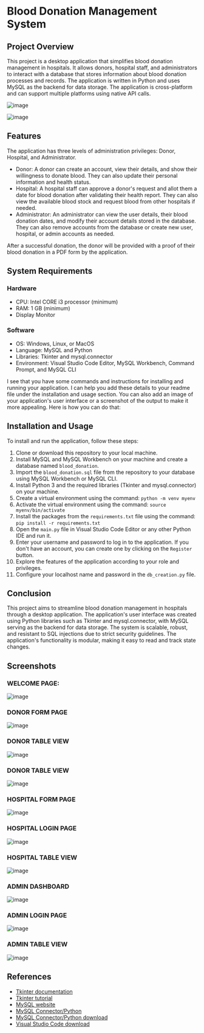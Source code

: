# Blood Donation Management System

## Project Overview

This project is a desktop application that simplifies blood donation management in hospitals. It allows donors, hospital staff, and administrators to interact with a database that stores information about blood donation processes and records. The application is written in Python and uses MySQL as the backend for data storage. The application is cross-platform and can support multiple platforms using native API calls.

![image](https://github.com/KarthiDreamr/Blood-Donation-Management-MySQL-Python/assets/84800257/4f35420c-9d67-4622-b5de-11f86036390e)

![image](https://github.com/KarthiDreamr/Blood-Donation-Management-MySQL-Python/assets/84800257/ad394e11-5ca4-45a5-a132-8b6eee02b023)

## Features

The application has three levels of administration privileges: Donor, Hospital, and Administrator.

- Donor: A donor can create an account, view their details, and show their willingness to donate blood. They can also update their personal information and health status.
- Hospital: A hospital staff can approve a donor's request and allot them a date for blood donation after validating their health report. They can also view the available blood stock and request blood from other hospitals if needed.
- Administrator: An administrator can view the user details, their blood donation dates, and modify their account details stored in the database. They can also remove accounts from the database or create new user, hospital, or admin accounts as needed.

After a successful donation, the donor will be provided with a proof of their blood donation in a PDF form by the application.

## System Requirements

### Hardware

- CPU: Intel CORE i3 processor (minimum)
- RAM: 1 GB (minimum)
- Display Monitor

### Software

- OS: Windows, Linux, or MacOS
- Language: MySQL and Python
- Libraries: Tkinter and mysql.connector
- Environment: Visual Studio Code Editor, MySQL Workbench, Command Prompt, and MySQL CLI

I see that you have some commands and instructions for installing and running your application. I can help you add these details to your readme file under the installation and usage section. You can also add an image of your application's user interface or a screenshot of the output to make it more appealing. Here is how you can do that:

## Installation and Usage

To install and run the application, follow these steps:

1. Clone or download this repository to your local machine.
2. Install MySQL and MySQL Workbench on your machine and create a database named `blood_donation`.
3. Import the `blood_donation.sql` file from the repository to your database using MySQL Workbench or MySQL CLI.
4. Install Python 3 and the required libraries (Tkinter and mysql.connector) on your machine.
5. Create a virtual environment using the command: `python -m venv myenv`
6. Activate the virtual environment using the command: `source myenv/bin/activate`
7. Install the packages from the `requirements.txt` file using the command: `pip install -r requirements.txt`
8. Open the `main.py` file in Visual Studio Code Editor or any other Python IDE and run it.
9. Enter your username and password to log in to the application. If you don't have an account, you can create one by clicking on the `Register` button.
10. Explore the features of the application according to your role and privileges.
11. Configure your localhost name and password in the `db_creation.py` file.

## Conclusion

This project aims to streamline blood donation management in hospitals through a desktop application. The application's user interface was created using Python libraries such as Tkinter and mysql.connector, with MySQL serving as the backend for data storage. The system is scalable, robust, and resistant to SQL injections due to strict security guidelines. The application's functionality is modular, making it easy to read and track state changes.

## Screenshots

### WELCOME PAGE:  
![image](https://github.com/KarthiDreamr/Blood-Donation-Management-MySQL-Python/assets/84800257/5e92ac12-cf5b-4bb0-b1b7-e5149ad08ca1)

### DONOR FORM PAGE
![image](https://github.com/KarthiDreamr/Blood-Donation-Management-MySQL-Python/assets/84800257/8b1f8222-8a3e-41fd-aab1-2e05a22df6c3)

### DONOR TABLE VIEW
![image](https://github.com/KarthiDreamr/Blood-Donation-Management-MySQL-Python/assets/84800257/2d6ec0a8-1b0c-4c6f-8fa2-dbbf58300fe8)

### DONOR TABLE VIEW
![image](https://github.com/KarthiDreamr/Blood-Donation-Management-MySQL-Python/assets/84800257/3e5a976e-2bc5-455d-b9ae-d2fc4fb752ec)

### HOSPITAL FORM PAGE
![image](https://github.com/KarthiDreamr/Blood-Donation-Management-MySQL-Python/assets/84800257/87c927a9-51e1-4a27-aca5-b39194364b16)

### HOSPITAL LOGIN PAGE
![image](https://github.com/KarthiDreamr/Blood-Donation-Management-MySQL-Python/assets/84800257/8d6d8435-4494-4848-b132-bef375b0c5f5)

### HOSPITAL TABLE VIEW
![image](https://github.com/KarthiDreamr/Blood-Donation-Management-MySQL-Python/assets/84800257/2551d967-1d5e-4af8-8b64-e6b28a76f32d)

### ADMIN DASHBOARD
![image](https://github.com/KarthiDreamr/Blood-Donation-Management-MySQL-Python/assets/84800257/6c51ec24-5a9f-424d-b5b5-9fe457c4f910)

### ADMIN LOGIN PAGE                       
![image](https://github.com/KarthiDreamr/Blood-Donation-Management-MySQL-Python/assets/84800257/17fd117b-3812-43da-a92d-9d218f48eb46)

### ADMIN TABLE VIEW
![image](https://github.com/KarthiDreamr/Blood-Donation-Management-MySQL-Python/assets/84800257/8fb5c164-1929-4923-b151-37982eecae22)


## References

- [Tkinter documentation](https://docs.python.org/3/library/tkinter.html)
- [Tkinter tutorial](https://www.geeksforgeeks.org/python-tkinter-tutorial/)
- [MySQL website](https://www.mysql.com/)
- [MySQL Connector/Python](https://www.mysql.com/products/connector/)
- [MySQL Connector/Python download](https://dev.mysql.com/downloads/connector/python/)
- [Visual Studio Code download](https://code.visualstudio.com/Download)
